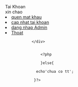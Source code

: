  <div class="row mb ">
                <div class="boxtitle">Tai Khoan</div>
                <div class="boxcontent formtaikhoan">
                    <?php
                    if(isset($_SESSION['name'])){
                        extract($_SESSION['name']);
                     ?>
                         <div class="row mb10">
                    xin chao<br>
                    <?=$name?>
                </div>
                <div class="row mb10">
                <li>
                    <a href="index.php?act=quenmk">quen mat khau</a>
                </li>
                <li>
                    <a href="index.php?act=edit_taikhoan">cap nhat tai khoan</a>
                </li>
                <?php if($role==1){ ?>
                <li>
                    <a href="../admin/index.php">dang nhap Admin</a>
                </li>
                <?php }?>
                <li>
                    <a href="index.php?act=thoat">Thoat</a>
                </li>

                </div>


                    <?php

                    }else{

                  echo'chua co tt';

                 }?>
